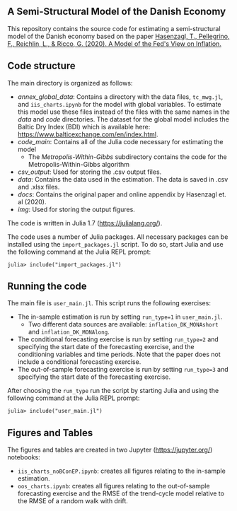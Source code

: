 ## A Semi-Structural Model of the Danish Economy

This repository contains the source code for estimating a semi-structural model of the Danish economy based on the paper [Hasenzagl, T., Pellegrino, F., Reichlin, L., & Ricco, G. (2020). A Model of the Fed's View on Inflation.](https://arxiv.org/abs/2006.14110)

## Code structure
The main directory is organized as follows:

* *annex_global_data*: Contains a directory with the data files, `tc_mwg.jl`, and `iis_charts.ipynb` for the model with global variables. To estimate this model use these files instead of the files with the same names in the *data* and *code* directories. The dataset for the global model includes the Baltic Dry Index (BDI) which is available here: https://www.balticexchange.com/en/index.html. 
* *code_main*: Contains all of the Julia code necessary for estimating the model
    + The *Metropolis-Within-Gibbs* subdirectory contains the code for the Metropolis-Within-Gibbs algorithm
* *csv_output*: Used for storing the .csv output files.   
* *data*: Contains the data used in the estimation. The data is saved in .csv and .xlsx files.
* *docs*: Contains the original paper and online appendix by Hasenzagl et. al (2020).
* *img*: Used for storing the output figures.

The code is written in Julia 1.7 (https://julialang.org/).

The code uses a number of Julia packages. All necessary packages can be installed using the `import_packages.jl` script. To do so, start Julia and use the following command at the Julia REPL prompt:

`julia> include("import_packages.jl")`

## Running the code

The main file is `user_main.jl`. This script runs the following exercises:

* The in-sample estimation is run by setting `run_type=1` in `user_main.jl`.
    + Two different data sources are available: `inflation_DK_MONAshort` and `inflation_DK_MONAlong`.
* The conditional forecasting exercise is run by setting `run_type=2` and specifying the start date of the forecasting exercise, and the conditioning variables and time periods. Note that the paper does not include a conditional forecasting exercise.
* The out-of-sample forecasting exercise is run by setting `run_type=3` and specifying the start date of the forecasting exercise.

After choosing the `run_type` run the script by starting Julia and using the following command at the Julia REPL prompt:

`julia> include("user_main.jl")`

## Figures and Tables

The figures and tables are created in two Jupyter (https://jupyter.org/) notebooks:

* `iis_charts_noBConEP.ipynb`: creates all figures relating to the in-sample estimation.
* `oos_charts.ipynb`: creates all figures relating to the out-of-sample forecasting exercise and the RMSE of the trend-cycle model relative to the RMSE of a random walk with drift.
```
